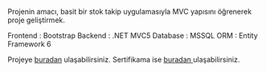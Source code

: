 Projenin amacı, basit bir stok takip uygulamasıyla MVC yapısını öğrenerek proje geliştirmek.

Frontend : Bootstrap
Backend  : .NET MVC5
Database : MSSQL
ORM : Entity Framework 6

Projeye <a href="https://www.udemy.com/course/mvc5-ile-sifirdan-adim-adim-web-projesi-gelistirme/">buradan</a> ulaşabilirsiniz.
Sertifikama ise <a href="https://www.udemy.com/certificate/UC-8ee1c1e3-f059-417c-9d1e-265025739257/">buradan </a> ulaşabilirsiniz.
